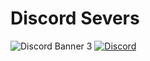 # Discord Severs
<img src="https://discordapp.com/api/guilds/1005974143575019672/widget.png?style=banner3" alt="Discord Banner 3"/>
<a href="https://discord.gg/ParSSqQ6ue">
<img alt="Discord" src="https://img.shields.io/discord/1005974143575019672?label=Discord%20severs">
